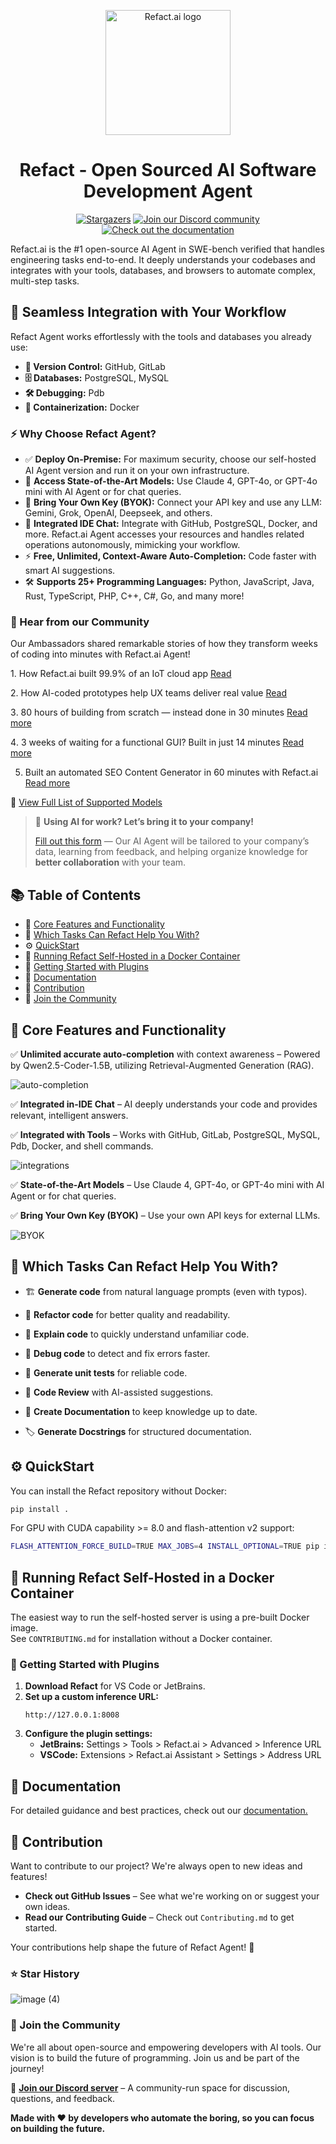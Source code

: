 <a name="readme-top"></a>

<div align="center">
  <picture>
    <source media="(prefers-color-scheme: dark)" srcset="https://docs.refact.ai/_astro/logo-dark.CCzD55EA.svg">
    <source media="(prefers-color-scheme: light)" srcset="https://docs.refact.ai/_astro/logo-light.CblxRz3x.svg">
    <!-- Fallback if neither preference is set -->
    <img alt="Refact.ai logo" src="https://docs.refact.ai/_astro/logo-dark.CCzD55EA.svg" width="200">
  </picture>
  <h1 align="center">Refact - Open Sourced AI Software Development Agent</h1>
</div>

<div align="center">
  <a href="https://github.com/smallcloudai/refact/stargazers"><img src="https://img.shields.io/github/stars/smallcloudai/refact?style=for-the-badge&color=blue" alt="Stargazers"></a>
  <a href="https://discord.gg/Kts7CYg99R"><img src="https://img.shields.io/badge/Discord-Join%20Us-purple?logo=discord&logoColor=white&style=for-the-badge" alt="Join our Discord community"></a>
  <a href="https://docs.refact.ai"><img src="https://img.shields.io/badge/documentation-blue?logo=googledocs&logoColor=FFE165&style=for-the-badge" alt="Check out the documentation"></a>
  
</div>



Refact.ai is the #1 open-source AI Agent in SWE-bench verified that handles engineering tasks end-to-end. It deeply understands your codebases and integrates with your tools, databases, and browsers to automate complex, multi-step tasks.


## 🚀 Seamless Integration with Your Workflow  

Refact Agent works effortlessly with the tools and databases you already use:  


- **📁 Version Control:** GitHub, GitLab  
- **🗄️ Databases:** PostgreSQL, MySQL  
- **🛠️ Debugging:** Pdb  
- **🐳 Containerization:** Docker  

### ⚡ Why Choose Refact Agent?  

- ✅ **Deploy On-Premise:** For maximum security, choose our self-hosted AI Agent version and run it on your own infrastructure.
- 🧠 **Access State-of-the-Art Models:** Use Claude 4, GPT-4o, or GPT-4o mini with AI Agent or for chat queries.
- 🔑 **Bring Your Own Key (BYOK):** Connect your API key and use any LLM: Gemini, Grok, OpenAI, Deepseek, and others.
- 💬 **Integrated IDE Chat:** Integrate with GitHub, PostgreSQL, Docker, and more. Refact.ai Agent accesses your resources and handles related operations autonomously, mimicking your workflow.
- ⚡ **Free, Unlimited, Context-Aware Auto-Completion:** Code faster with smart AI suggestions.  
- 🛠️ **Supports 25+ Programming Languages:** Python, JavaScript, Java, Rust, TypeScript, PHP, C++, C#, Go, and many more!  

### 🎉  Hear from our Community

Our Ambassadors shared remarkable stories of how they transform weeks of coding into minutes with Refact.ai Agent!

1️. How Refact.ai built 99.9% of an IoT cloud app [Read](https://www.linkedin.com/posts/refactai_refactai-agent-activity-7308103386451578881-FO23/)

2️. How AI-coded prototypes help UX teams deliver real value [Read](https://medium.com/@siarheimardovich/how-ai-coded-prototypes-help-ux-teams-deliver-real-value-b51eb2ea5167)

3️. 80 hours of building from scratch — instead done in 30 minutes [Read more](https://www.linkedin.com/posts/refactai_refactai-users-stories-activity-7310996174864289793-692-/)

4️. 3 weeks of waiting for a functional GUI? Built in just 14 minutes [Read more](https://www.linkedin.com/posts/refactai_refactai-users-stories-activity-7310996174864289793-692-/)

5. Built an automated SEO Content Generator in 60 minutes with Refact.ai [Read more](https://refact.ai/blog/2025/automated-seo-content-generator-in-60-minutes/)



📜 [View Full List of Supported Models](https://docs.refact.ai/supported-models/) 

> 📢  **Using AI for work? Let’s bring it to your company!** 
> 
> [Fill out this form](https://refact.ai/contact/?utm_source=github&utm_medium=readme&utm_campaign=enterprise) — Our AI Agent will be tailored to your company’s data, learning from feedback, and helping organize knowledge for **better collaboration** with your team.


## 📚 Table of Contents

- 🚀 [Core Features and Functionality](#-core-features-and-functionality)
- 🤖 [Which Tasks Can Refact Help You With?](#-which-tasks-can-refact-help-you-with)
- ⚙️ [QuickStart](#%EF%B8%8F-quickstart)
- 🐳 [Running Refact Self-Hosted in a Docker Container](#-running-refact-self-hosted-in-a-docker-container)
- 🔌 [Getting Started with Plugins](#-getting-started-with-plugins)
- 📖 [Documentation](#-documentation)
- 🥇 [Contribution](#-contribution)
- 🎉 [Join the Community](#-join-the-community)

## 🚀 Core Features and Functionality

 ✅ **Unlimited accurate auto-completion** with context awareness – Powered by Qwen2.5-Coder-1.5B, utilizing Retrieval-Augmented Generation (RAG).  

![auto-completion](https://lh7-rt.googleusercontent.com/docsz/AD_4nXfClhl11Ul0YQjDTZJvrfhsj3bqK_VIz6bFfbTRc62dsMOz4LK4u72i9-gLTQDIgm0yChmFe57hvUxSoI2fQ5DSntna7_Ch0qbGx5zcB-othfwKnoYkbt3M3YgGFlrqFszuDEBhUw?key=zllGjEBckkx13bRZ6JIqX6qr)

 ✅ **Integrated in-IDE Chat** – AI deeply understands your code and provides relevant, intelligent answers.  

 ✅ **Integrated with Tools** – Works with GitHub, GitLab, PostgreSQL, MySQL, Pdb, Docker, and shell commands.  

![integrations](https://lh7-rt.googleusercontent.com/docsz/AD_4nXc4DWYXF73AgPWAaFFGLTqEprWwA0im8R_A1QMo4QW4pTnSi1MCoP9L8udMZb5FPyN-CdgefaxJFGpX2ndn5nkjGBF2b_hZBNHogM7IM6SPvUIvUd9iE1lYIq7q-TB2qKzSGLk00A?key=zllGjEBckkx13bRZ6JIqX6qr)

 ✅ **State-of-the-Art Models** – Use Claude 4, GPT-4o, or GPT-4o mini with AI Agent or for chat queries.

 ✅ **Bring Your Own Key (BYOK)** – Use your own API keys for external LLMs.  

![BYOK](https://lh7-rt.googleusercontent.com/docsz/AD_4nXe1UDsuaER6WMxAnKEwz15T3OPslkpSo2vNGMGaNoEiZOJvAptY8yEvND_rI23q_5Sof1DceexyrW5x6oUwcpVr5KQvWUByrN_TnLGVY2HG_0sg8uWnRb14jKAes2MBDPM37EQO?key=zllGjEBckkx13bRZ6JIqX6qr)


## 🤖 Which Tasks Can Refact Help You With?

- 🏗 **Generate code** from natural language prompts (even with typos).  

- 🔄 **Refactor code** for better quality and readability.  

- 📖 **Explain code** to quickly understand unfamiliar code.  

- 🐞 **Debug code** to detect and fix errors faster.  

- 🧪 **Generate unit tests** for reliable code.  

- 📌 **Code Review** with AI-assisted suggestions.  

- 📜 **Create Documentation** to keep knowledge up to date. 
 
- 🏷 **Generate Docstrings** for structured documentation.  



## ⚙️ QuickStart

You can install the Refact repository without Docker:
```bash
pip install .
```

For GPU with CUDA capability >= 8.0 and flash-attention v2 support:
```bash
FLASH_ATTENTION_FORCE_BUILD=TRUE MAX_JOBS=4 INSTALL_OPTIONAL=TRUE pip install .
```



## 🐳 Running Refact Self-Hosted in a Docker Container

The easiest way to run the self-hosted server is using a pre-built Docker image.  
See `CONTRIBUTING.md` for installation without a Docker container.


### 🔌 Getting Started with Plugins

1. **Download Refact** for VS Code or JetBrains.  
2. **Set up a custom inference URL:**  
   ```
   http://127.0.0.1:8008
   ```
3. **Configure the plugin settings:**  
   - **JetBrains:** Settings > Tools > Refact.ai > Advanced > Inference URL  
   - **VSCode:** Extensions > Refact.ai Assistant > Settings > Address URL  



## 📖 Documentation

For detailed guidance and best practices, check out our [documentation.](https://docs.refact.ai/)


## 🥇 Contribution

Want to contribute to our project? We're always open to new ideas and features!  
- **Check out GitHub Issues** – See what we're working on or suggest your own ideas.  
- **Read our Contributing Guide** – Check out `Contributing.md` to get started.  

Your contributions help shape the future of Refact Agent! 🚀


### ⭐ Star History
![image (4)](https://github.com/user-attachments/assets/48440c6e-b0cd-4421-880e-44924bd21693)

### 🎉 Join the Community

We're all about open-source and empowering developers with AI tools. Our vision is to build the future of programming. Join us and be part of the journey!

📢 **[Join our Discord server](https://refact.ai/community/)** – A community-run space for discussion, questions, and feedback.



**Made with ❤️ by developers who automate the boring, so you can focus on building the future.**
